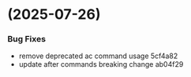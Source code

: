 #  (2025-07-26)


### Bug Fixes

* remove deprecated ac command usage 5cf4a82
* update after commands breaking change ab04f29



